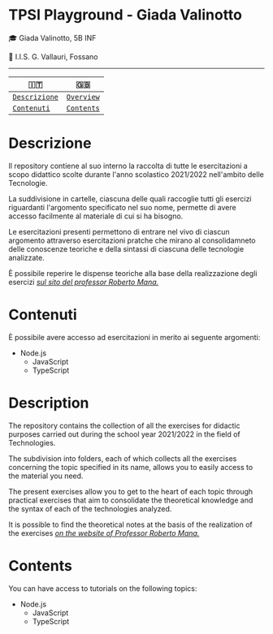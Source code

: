 # TPSI Playground - Giada Valinotto

:mortar_board: Giada Valinotto, 5B INF 

:school: I.I.S. G. Vallauri, Fossano

--------------------------------------------------------

| :it:      | :uk: |
| ----------- | ----------- |
| [`Descrizione`](#Descrizione) |[`Overview`](#Overview)|
|[`Contenuti`](#Contenuti)| [`Contents`](#Contents) |

# Descrizione
<p> Il repository contiene al suo interno la raccolta di tutte le esercitazioni a scopo didattico scolte durante l'anno scolastico 2021/2022 nell'ambito delle Tecnologie. </p> 
<p>La suddivisione in cartelle, ciascuna delle quali raccoglie tutti gli esercizi riguardanti l'argomento specificato nel suo nome, permette di avere accesso facilmente al materiale di cui si ha bisogno. </p> 
<p> Le esercitazioni presenti permettono di entrare nel vivo di ciascun argomento attraverso esercitazioni pratche che mirano al consolidamneto delle conoscenze teoriche e della sintassi di ciascuna
delle tecnologie analizzate. </p>
<p> È possibile reperire le dispense teoriche alla base della realizzazione degli esercizi  <a href="http://robertomana.it/" target="_blank"> <i> sul sito del professor Roberto Mana. </i></a></p>

# Contenuti
<p> È possibile avere accesso ad esercitazioni in merito ai seguente argomenti: </p> 

- Node.js
    - JavaScript
    - TypeScript
    

# Description
<p> The repository contains the collection of all the exercises for didactic purposes carried out during the school year 2021/2022 in the field of Technologies. </p>
<p> The subdivision into folders, each of which collects all the exercises concerning the topic specified in its name, allows you to easily access to the material you need. </p>
<p> The present exercises allow you to get to the heart of each topic through practical exercises that aim to consolidate the theoretical knowledge and the syntax of each
of the technologies analyzed. </p>
<p> It is possible to find the theoretical notes at the basis of the realization of the exercises <a href="http://robertomana.it/" target="_blank"> <i> on the website of Professor Roberto Mana. </i> </a> </p>

# Contents
<p> You can have access to tutorials on the following topics: </p>

- Node.js
    - JavaScript
    - TypeScript
